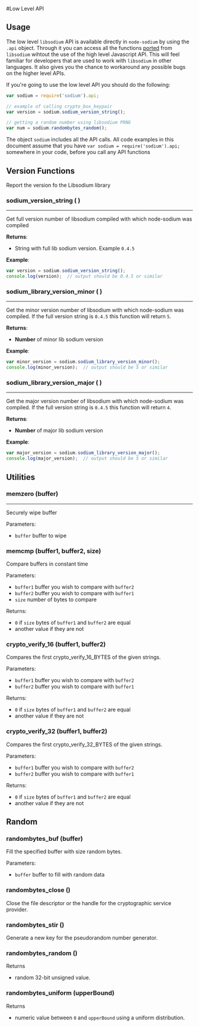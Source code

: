 #Low Level API

## Usage
The low level `libsodium` API is available directly in `node-sodium` by using the `.api` object. Through it you can access all the functions [ported](./ported-functions.md) from `libsodium` wihtout the use of the high level Javascript API. This will feel familiar for developers that are used to work with `libsodium` in other languages. It also gives you the chance to workaround any possible bugs on the higher level APIs.

If you're going to use the low level API you should do the following:

```javascript
var sodium = require('sodium').api;

// example of calling crypto_box_keypair
var version = sodium.sodium_version_string();

// getting a random number using libsodium PRNG
var num = sodium.randombytes_random();
```

The object `sodium` includes all the API calls. All code examples in this document assume that you have `var sodium = require('sodium').api;` somewhere in your code, before you call any API functions

## Version Functions
Report the version fo the Libsodium library

### sodium_version_string ( )
---

Get full version number of libsodium compiled with which node-sodium was compiled

**Returns**:

  * String with full lib sodium version. Example `0.4.5`
  
**Example**:
  
```javascript 
var version = sodium.sodium_version_string();
console.log(version);  // output should be 0.4.5 or similar
```
  
### sodium_library_version_minor ( )
---
	
Get the minor version number of libsodium with which node-sodium was compiled. If the full version string is `0.4.5` this function will return `5`.

**Returns**:

  * **Number** of minor lib sodium version 

**Example**:
  
```javascript 
var minor_version = sodium.sodium_library_version_minor();
console.log(minor_version);  // output should be 5 or similar
```  

  
### sodium_library_version_major ( )
---

Get the major version number of libsodium with which node-sodium was compiled. If the full version string is `0.4.5` this function will return `4`.

**Returns**:

  * **Number** of major lib sodium version
  
**Example**:
  
```javascript 
var major_version = sodium.sodium_library_version_major();
console.log(major_version);  // output should be 5 or similar
``` 
  
## Utilities

### memzero (buffer)
---

Securely wipe buffer

Parameters:

  * `buffer` buffer to wipe


### memcmp (buffer1, buffer2, size)

Compare buffers in constant time

Parameters:

  * `buffer1` buffer you wish to compare with `buffer2`
  * `buffer2` buffer you wish to compare with `buffer1`
  * `size` number of bytes to compare
  
Returns:

  * `0` if `size` bytes of `buffer1` and `buffer2` are equal
  * another value if they are not


### crypto_verify_16 (buffer1, buffer2)

Compares the first crypto_verify_16_BYTES of the given strings.

Parameters:

  * `buffer1` buffer you wish to compare with `buffer2`
  * `buffer2` buffer you wish to compare with `buffer1`
  
Returns:

  * `0` if `size` bytes of `buffer1` and `buffer2` are equal
  * another value if they are not


### crypto_verify_32 (buffer1, buffer2)

Compares the first crypto_verify_32_BYTES of the given strings.

Parameters:

  * `buffer1` buffer you wish to compare with `buffer2`
  * `buffer2` buffer you wish to compare with `buffer1`
  
Returns:

  * `0` if `size` bytes of `buffer1` and `buffer2` are equal
  * another value if they are not
  
## Random 
### randombytes_buf (buffer)
Fill the specified buffer with size random bytes. 

Parameters:

  * `buffer` buffer to fill with random data
  
### randombytes_close ()
Close the file descriptor or the handle for the cryptographic service provider. 

### randombytes_stir ()
Generate a new key for the pseudorandom number generator. 

### randombytes_random ()
Returns

  * random 32-bit unsigned value. 

### randombytes_uniform (upperBound)
Returns

  * numeric value between `0` and `upperBound` using a uniform distribution.
